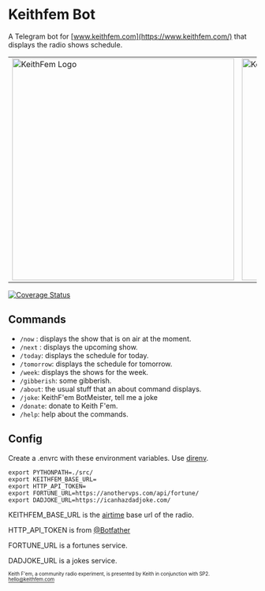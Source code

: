 # Keithfem Bot
A Telegram bot for [www.keithfem.com](https://www.keithfem.com/) that displays the radio shows schedule.

<table><tr><td>
<img src="https://user-images.githubusercontent.com/121728/206558840-153a34ee-4707-4c38-88c9-89e2d22c6132.jpg" width="450" alt="KeithFem Logo" />
</td><td>
<img src="[https://github.com/favicon.ico](https://user-images.githubusercontent.com/121728/206558417-2ce25cec-53f7-480a-82a7-8637dc77f555.jpeg)" width="450" alt="KeithfemBotMeister Logo" />
</td></tr></table>

[![Coverage Status](https://coveralls.io/repos/github/mazzi/keithfembot/badge.svg?branch=main)](https://coveralls.io/github/mazzi/keithfembot?branch=main)

## Commands
* `/now` : displays the show that is on air at the moment.
* `/next` : displays the upcoming show.
* `/today`: displays the schedule for today.
* `/tomorrow`: displays the schedule for tomorrow.
* `/week`: displays the shows for the week.
* `/gibberish`: some gibberish.
* `/about`: the usual stuff that an about command displays.
* `/joke`: KeithF'em BotMeister, tell me a joke
* `/donate`: donate to Keith F'em.
* `/help`: help about the commands.

## Config
Create a .envrc with these environment variables. Use [direnv](https://direnv.net/).

```
export PYTHONPATH=./src/
export KEITHFEM_BASE_URL=
export HTTP_API_TOKEN=
export FORTUNE_URL=https://anothervps.com/api/fortune/
export DADJOKE_URL=https://icanhazdadjoke.com/
```

KEITHFEM_BASE_URL is the [airtime](https://www.airtime.pro/) base url of the radio.

HTTP_API_TOKEN is from [@Botfather](https://web.telegram.org/#/im?p=@BotFather)

FORTUNE_URL is a fortunes service.

DADJOKE_URL is a jokes service.


<sub><sup>Keith F'em, a community radio experiment, is presented by Keith in conjunction with SP2. hello@keithfem.com</sup></sub>
